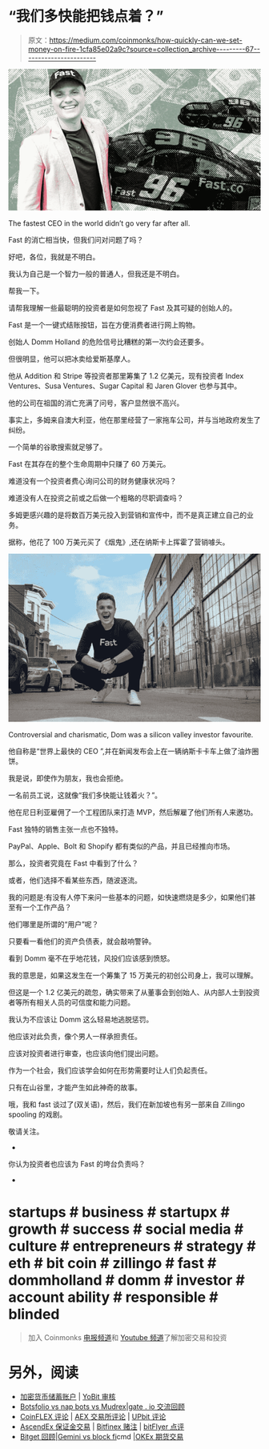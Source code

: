 # “我们多快能把钱点着？”

> 原文：<https://medium.com/coinmonks/how-quickly-can-we-set-money-on-fire-1cfa85e02a9c?source=collection_archive---------67----------------------->

![](img/1b4bf59e0d5462dc70b2c7d2d5a6b884.png)

The fastest CEO in the world didn’t go very far after all.

Fast 的消亡相当快，但我们问对问题了吗？

好吧，各位，我就是不明白。

我认为自己是一个智力一般的普通人，但我还是不明白。

帮我一下。

请帮我理解一些最聪明的投资者是如何忽视了 Fast 及其可疑的创始人的。

Fast 是一个一键式结账按钮，旨在方便消费者进行网上购物。

创始人 Domm Holland 的危险信号比糟糕的第一次约会还要多。

但很明显，他可以把冰卖给爱斯基摩人。

他从 Addition 和 Stripe 等投资者那里筹集了 1.2 亿美元，现有投资者 Index Ventures、Susa Ventures、Sugar Capital 和 Jaren Glover 也参与其中。

他的公司在祖国的消亡充满了问号，客户显然很不高兴。

事实上，多姆来自澳大利亚，他在那里经营了一家拖车公司，并与当地政府发生了纠纷。

一个简单的谷歌搜索就足够了。

Fast 在其存在的整个生命周期中只赚了 60 万美元。

难道没有一个投资者费心询问公司的财务健康状况吗？

难道没有人在投资之前或之后做一个粗略的尽职调查吗？

多姆更感兴趣的是将数百万美元投入到营销和宣传中，而不是真正建立自己的业务。

据称，他花了 100 万美元买了《烟鬼》,还在纳斯卡上挥霍了营销噱头。

![](img/83c0a0c448729a33d60418ef1bb93641.png)

Controversial and charismatic, Dom was a silicon valley investor favourite.

他自称是“世界上最快的 CEO ”,并在新闻发布会上在一辆纳斯卡卡车上做了油炸圈饼。

我是说，即使作为朋友，我也会拒绝。

一名前员工说，这就像“我们多快能让钱着火？”。

他在尼日利亚雇佣了一个工程团队来打造 MVP，然后解雇了他们所有人来邀功。

Fast 独特的销售主张一点也不独特。

PayPal、Apple、Bolt 和 Shopify 都有类似的产品，并且已经推向市场。

那么，投资者究竟在 Fast 中看到了什么？

或者，他们选择不看某些东西，随波逐流。

我的问题是:有没有人停下来问一些基本的问题，如快速燃烧是多少，如果他们甚至有一个工作产品？

他们哪里是所谓的“用户”呢？

只要看一看他们的资产负债表，就会敲响警钟。

看到 Domm 毫不在乎地花钱，风投们应该感到愤怒。

我的意思是，如果这发生在一个筹集了 15 万美元的初创公司身上，我可以理解。

但这是一个 1.2 亿美元的疏忽，确实带来了从董事会到创始人、从内部人士到投资者等所有相关人员的可信度和能力问题。

我认为不应该让 Domm 这么轻易地逃脱惩罚。

他应该对此负责，像个男人一样承担责任。

应该对投资者进行审查，也应该向他们提出问题。

作为一个社会，我们应该学会如何在形势需要时让人们负起责任。

只有在山谷里，才能产生如此神奇的故事。

哦，我和 fast 谈过了(双关语)，然后，我们在新加坡也有另一部来自 Zillingo spooling 的戏剧。

敬请关注。

-

你认为投资者也应该为 Fast 的垮台负责吗？

-

# startups # business # startupx # growth # success # social media # culture # entrepreneurs # strategy # eth # bit coin # zillingo # fast # dommholland # domm # investor # account ability # responsible # blinded

> 加入 Coinmonks [电报频道](https://t.me/coincodecap)和 [Youtube 频道](https://www.youtube.com/c/coinmonks/videos)了解加密交易和投资

# 另外，阅读

*   [加密货币储蓄账户](/coinmonks/cryptocurrency-savings-accounts-be3bc0feffbf) | [YoBit 审核](/coinmonks/yobit-review-175464162c62)
*   [Botsfolio vs nap bots vs Mudrex](/coinmonks/botsfolio-vs-napbots-vs-mudrex-c81344970c02)|[gate . io 交流回顾](/coinmonks/gate-io-exchange-review-61bf87b7078f)
*   [CoinFLEX 评论](https://coincodecap.com/coinflex-review) | [AEX 交易所评论](https://coincodecap.com/aex-exchange-review) | [UPbit 评论](https://coincodecap.com/upbit-review)
*   [AscendEx 保证金交易](https://coincodecap.com/ascendex-margin-trading) | [Bitfinex 赌注](https://coincodecap.com/bitfinex-staking) | [bitFlyer 点评](https://coincodecap.com/bitflyer-review)
*   [Bitget 回顾](https://coincodecap.com/bitget-review)|[Gemini vs block fi](https://coincodecap.com/gemini-vs-blockfi)cmd |[OKEx 期货交易](https://coincodecap.com/okex-futures-trading)